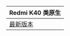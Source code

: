 | Redmi K40    类原生   |
| ---- |
| [最新版本](https://pan.prcabk.xyz/PRCABK2/类原生/安卓11/AEX/AospExtended-v8.5-alioth-UNOFFICIAL-20210811-1217.zip) |
